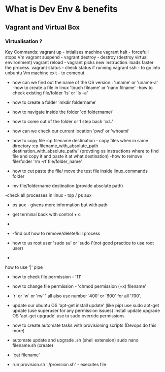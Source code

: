 # What is Dev Env & benefits
## Vagrant and Virtual Box
### Virtualisation ?

Key Commands:
vagrant up - intialises machine
vagrant halt - forcefull stops Vm
vagrant suspend - 
vagrant destroy - destroy (destroy virtual environment)
vagrant reload - vagrant picks new instruction. loads faster the process. 
vagrant status - check status if running 
vagrant ssh - to go into unbuntu Vm machine
exit - to comeout 


- how can we find out the name of the 
OS version :  'uname' or 'uname-a' 
-how to create a file in linux
'touch filname' or 'nano filname' 
-how to check existing file/folder 'ls' or 'ls -a'
- how to create a folder 'mkdir foldername'
- how to navigate inside the folder 'cd foldername/'
- how to come out of the folder 
  or 1 step back 'cd..'
- how can we check our current location 'pwd' or 'whoami'
- how to copy file
  :cp filename destination - copy files when in same directory 
  :cp filename_with_absolute_path destination_with_absolute_path/' (provding os instructions where to find file and copy it and paste it at what destination)
-how to remove file/folder 'rm -rf file/folder_name'

- how to cut paste the file/ move the test file inside linux_commands folder
- mv file/foldername destination (provide absolute path) 

-check all processes in linux - top / ps aux
- ps aux - givens more information but with path 
- get terminal back with control + c
- 
- -find out how to remove/delete/kill process 

- how to us root user 'sudo su' or 'sudo i'(not good practice to use root user)
-
 how to use '|' pipe
- how to check file permission - '11'
- how to change file permission - 'chmod permission (+x) filename'
- 'r' or 'w' or 'rw' ' all also use number '400' or '600' for all '700'. 
- update our ubuntu OS 'apt-get install update' (like pip) use sudo apt-get update (use superuser for any permission issues)
   install update
   upgrade OS 'apt-get upgrade' use to sudo override permissions

- how to create automate tasks with provisioning scripts (Devops do this more)
- automate update and upgrade  .sh (shell extension) sudo nano filename.sh (create)
- 'cat filename'  
- run provision.sh './provision.sh' - executes file